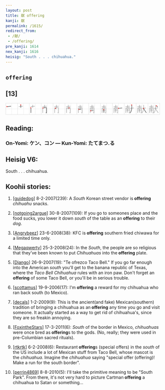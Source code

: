 ```yaml
---
layout: post
title: 献 offering
kanji: 献
permalink: /1615/
redirect_from:
 - /献/
 - /offering/
pre_kanji: 1614
nex_kanji: 1616
heisig: "South . . . chihuahua."
---
```


## `offering`

## [13]

<div class="stroke"><img src="../images/E78CAE.png" /></div>

## Reading:

### On-Yomi: ケン、コン &mdash; Kun-Yomi: たてまつ.る

## Heisig V6:

South . . . chihuahua.

## Koohii stories:

1) [<a href="http://kanji.koohii.com/profile/guidedog">guidedog</a>] 8-2-2007(239): A <em>South</em> Korean street vendor is<strong> offering</strong> <em>chihuahu</em> snacks.

2) [<a href="http://kanji.koohii.com/profile/notgoing2argue">notgoing2argue</a>] 30-8-2007(109): If you go to someones place and the food sucks, you lower it down <em>south</em> of the table as an<strong> offering</strong> to their <em>dog</em>.

3) [<a href="http://kanji.koohii.com/profile/Angrybeez">Angrybeez</a>] 23-6-2008(38): KFC is<strong> offering</strong> southern fried chiwawa for a limited time only.

4) [<a href="http://kanji.koohii.com/profile/Megaqwerty">Megaqwerty</a>] 25-3-2008(24): In the <em>South</em>, the people are so religious that they’ve been known to put <em>Chihuahuas</em> into the<strong> offering</strong> plate.

5) [<a href="http://kanji.koohii.com/profile/Django">Django</a>] 26-9-2007(19): &quot;Te ofrezco Taco Bell.&quot; If you go far enough into the American <em>south</em> you&#039;ll get to the banana republic of Texas, where the <em>Taco Bell Chihuahua</em> rules with an iron paw. Don&#039;t forget an<strong> offering</strong> of some Taco Bell, or you&#039;ll be in serious trouble.

6) [<a href="http://kanji.koohii.com/profile/scottamus">scottamus</a>] 19-9-2006(17): I&#039;m<strong> offering</strong> a reward for my chihuahua who ran back south (to Mexico).

7) [<a href="http://kanji.koohii.com/profile/decals">decals</a>] 1-2-2009(9): This is the ancient(and fake) Mexican(southern) tradition of bringing a chihuahua as an<strong> offering</strong> any time you go and visit someone. It actually started as a way to get rid of chihuahua&#039;s, since they are so freakin annoying.

8) [<a href="http://kanji.koohii.com/profile/FoxintheStars">FoxintheStars</a>] 17-3-2011(6): <em>South</em> of the border in Mexico, <em>chihuahuas</em> were once bred as<strong> offering</strong>s to the gods. (No, really; they were used in pre-Columbian sacred rituals).

9) [<a href="http://kanji.koohii.com/profile/rtkrtk">rtkrtk</a>] 6-2-2008(6): Restaurant<strong> offering</strong>s (special offers) in the <em>south</em> of the US include a lot of Mexican stuff from Taco Bell, whose mascot is the <em>chihuahua</em>. Imagine the <em>chihuahua</em> saying &quot;special offer (offering)! Make a run for the south border&quot;.

10) [<a href="http://kanji.koohii.com/profile/perrin4869">perrin4869</a>] 8-8-2010(5): I&#039;ll take the primitive meaning to be &quot;South Park&quot;. From there, it&#039;s not very hard to picture Cartman<strong> offering</strong> a chihuahua to Satan or something...
